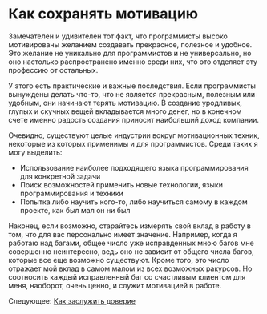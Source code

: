 # Как сохранять мотивацию
[//]: # (Version:1.0.0)
Замечателен и удивителен тот факт, что программисты высоко мотивированы желанием создавать прекрасное, полезное и удобное. Это желание не уникально для программистов и не универсально, но оно настолько распространено именно среди них, что это отделяет эту профессию от остальных.

У этого есть практические и важные последствия. Если программисты вынуждены делать что-то, что не является прекрасным, полезным или удобным, они начинают терять мотивацию. В создание уродливых, глупых и скучных вещей вкладывается много денег, но в конечном счете именно радость создания приносит наибольший доход компании.

Очевидно, существуют целые индустрии вокруг мотивационных техник, некоторые из которых применимы и для программистов. Среди таких я могу выделить:

- Использование наиболее подходящего языка программирования для конкретной задачи
- Поиск возможностей применить новые технологии, языки программирования и техники
- Попытка либо научить кого-то, либо научиться самому в каждом проекте, как был мал он ни был

Наконец, если возможно, старайтесь измерять свой вклад в работу в том, что для вас персонально имеет значение. Например, когда я работаю над багами, общее число уже исправденных мною багов мне совершенно неинтересно, ведь оно не зависит от общего числа багов, которые все еще возможно существуют. Кроме того, это число отражает мой вклад в самом малом из всех возможных ракурсов. Но соотносить каждый исправленный баг со счастливым клиентом для меня, наоборот, очень ценно, и служит мотивацией в работе.

Следующее: [Как заслужить доверие](02-How-to-be-Widely-Trusted.md)
